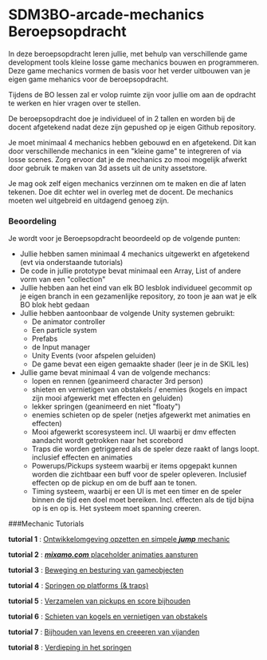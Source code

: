 # SDM3BO-arcade-mechanics Beroepsopdracht

In deze beroepsopdracht leren jullie, met behulp van verschillende game development tools kleine losse game mechanics bouwen en programmeren. Deze game mechanics vormen de basis voor het verder uitbouwen van je eigen game mehanics voor de beroepsopdracht. 

Tijdens de BO lessen zal er volop ruimte zijn voor jullie om aan de opdracht te werken en hier vragen over te stellen. 

De beroepsopdracht doe je individueel of in 2 tallen en worden bij de docent afgetekend nadat deze zijn gepushed op je eigen Github repository.

Je moet minimaal 4 mechanics hebben gebouwd en en afgetekend. Dit kan door verschillende mechanics in een "kleine game" te integreren of via losse scenes. Zorg ervoor dat je de mechanics zo mooi mogelijk afwerkt door gebruik te maken van 3d assets uit de unity assetstore.

Je mag ook zelf eigen mechanics verzinnen om te maken en die af laten tekenen. Doe dit echter wel in overleg met de docent. De mechanics moeten wel uitgebreid en uitdagend genoeg zijn.

### Beoordeling

Je wordt voor je Beroepsopdracht beoordeeld op de volgende punten:

- Jullie hebben samen minimaal 4 mechanics uitgewerkt en afgetekend (evt via onderstaande tutorials)
- De code in jullie prototype bevat minimaal een Array, List of andere vorm van een "collection"
- Jullie hebben aan het eind van elk BO lesblok individueel gecommit op je eigen branch in een gezamenlijke repository, zo toon je aan wat je elk BO blok hebt gedaan
- Jullie hebben aantoonbaar de volgende Unity systemen gebruikt:
  * De animator controller
  * Een particle system
  * Prefabs
  * de Input manager
  * Unity Events (voor afspelen geluiden)
  * De game bevat een eigen gemaakte shader (leer je in de SKIL les)
- Jullie game bevat minimaal 4 van de volgende mechancs:
  * lopen en rennen (geanimeerd character 3rd person)
  * shieten en vernietigen van obstakels / enemies (kogels en impact zijn mooi afgewerkt met effecten en geluiden)
  * lekker springen (geanimeerd en niet "floaty")
  * enemies schieten op de speler (netjes afgewerkt met animaties en effecten)
  * Mooi afgewerkt scoresysteem incl. UI waarbij er dmv effecten aandacht wordt getrokken naar het scorebord
  * Traps die worden getriggered als de speler deze raakt of langs loopt. inclusief effecten en animaties
  * Powerups/Pickups systeem waarbij er items opgepakt kunnen worden die zichtbaar een buff voor de speler opleveren. Inclusief effecten op de pickup en om de buff aan te tonen.
  * Timing systeem, waarbij er een UI is met een timer en de speler binnen de tijd een doel moet bereiken. Incl. effecten als de tijd bijna op is en op is. Het systeem moet spanning creeren.



###Mechanic Tutorials

**tutorial 1** : [Ontwikkelomgeving opzetten en simpele ***jump*** mechanic](https://github.com/erwinhenraat/SDM3PROG/tree/master/les1)

**tutorial 2** : [***mixamo.com*** placeholder animaties aansturen](https://github.com/erwinhenraat/SDM3PROG/tree/master/les2)

**tutorial 3** : [Beweging en besturing van gameobjecten](https://github.com/erwinhenraat/SDM3PROG/tree/master/les3) 

**tutorial 4** : [Springen op platforms (& traps)](https://github.com/erwinhenraat/SDM3PROG/tree/master/les4)

**tutorial 5** : [Verzamelen van pickups en score bijhouden](https://github.com/erwinhenraat/SDM3PROG/tree/master/les5)

**tutorial 6** : [Schieten van kogels en vernietigen van obstakels](https://github.com/erwinhenraat/SDM3PROG/tree/master/les6)

**tutorial 7** : [Bijhouden van levens en creeeren van vijanden](https://github.com/erwinhenraat/SDM3PROG/tree/master/les7)

**tutorial 8** : [Verdieping in het springen](https://github.com/erwinhenraat/SDM3PROG/tree/master/les8)




